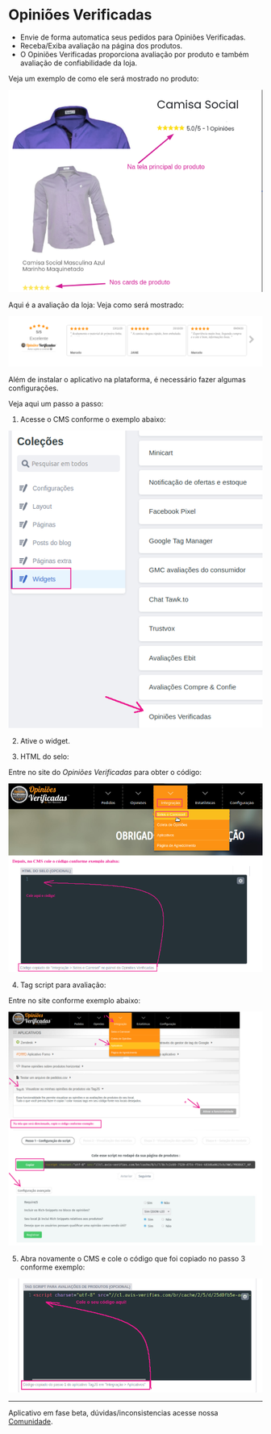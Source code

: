 # Opiniões Verificadas

- Envie de forma automatica seus pedidos para Opiniões Verificadas.
- Receba/Exiba avaliação na página dos produtos.
- O Opiniões Verificadas proporciona avaliação por produto e também avaliação de confiabilidade da loja.

Veja um exemplo de como ele será mostrado no produto:

![exemplo_produto](img/1.png)

Aqui é a avaliação da loja: Veja como será mostrado:

![exemplo_produto](img/2.png)

Além de instalar o aplicativo na plataforma, é necessário fazer algumas configurações. 

Veja aqui um passo a passo:

1. Acesse o CMS conforme o exemplo abaixo:

![exemplo_produto](img/3.png)

2. Ative o widget.

3. HTML do selo:
   
Entre no site do *Opiniões Verificadas* para obter o código:

![exemplo_produto](img/4.png)

4. Tag script para avaliação:
   
Entre no site conforme exemplo abaixo:

![exemplo_produto](img/5.png)

5. Abra novamente o CMS e cole o código que foi copiado no passo 3 conforme exemplo:

![exemplo_produto](img/6.png)

 ___
 Aplicativo em fase beta, dúvidas/inconsistencias acesse nossa [Comunidade](https://community.e-com.plus/).
